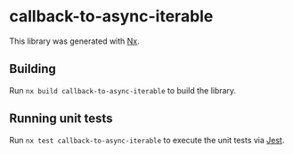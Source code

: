 # callback-to-async-iterable

This library was generated with [Nx](https://nx.dev).

## Building

Run `nx build callback-to-async-iterable` to build the library.

## Running unit tests

Run `nx test callback-to-async-iterable` to execute the unit tests via [Jest](https://jestjs.io).
